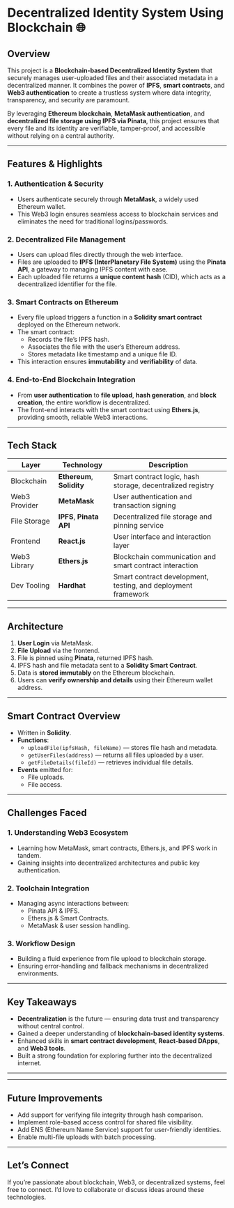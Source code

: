 # **Decentralized Identity System Using Blockchain** 🌐

## **Overview**

This project is a **Blockchain-based Decentralized Identity System** that securely manages user-uploaded files and their associated metadata in a decentralized manner. It combines the power of **IPFS**, **smart contracts**, and **Web3 authentication** to create a trustless system where data integrity, transparency, and security are paramount.

By leveraging **Ethereum blockchain**, **MetaMask authentication**, and **decentralized file storage using IPFS via Pinata**, this project ensures that every file and its identity are verifiable, tamper-proof, and accessible without relying on a central authority.

---

## **Features & Highlights**

### **1. Authentication & Security**
- Users authenticate securely through **MetaMask**, a widely used Ethereum wallet.
- This Web3 login ensures seamless access to blockchain services and eliminates the need for traditional logins/passwords.

### **2. Decentralized File Management**
- Users can upload files directly through the web interface.
- Files are uploaded to **IPFS (InterPlanetary File System)** using the **Pinata API**, a gateway to managing IPFS content with ease.
- Each uploaded file returns a **unique content hash** (CID), which acts as a decentralized identifier for the file.

### **3. Smart Contracts on Ethereum**
- Every file upload triggers a function in a **Solidity smart contract** deployed on the Ethereum network.
- The smart contract:
  - Records the file’s IPFS hash.
  - Associates the file with the user’s Ethereum address.
  - Stores metadata like timestamp and a unique file ID.
- This interaction ensures **immutability** and **verifiability** of data.

### **4. End-to-End Blockchain Integration**
- From **user authentication** to **file upload**, **hash generation**, and **block creation**, the entire workflow is decentralized.
- The front-end interacts with the smart contract using **Ethers.js**, providing smooth, reliable Web3 interactions.

---

## **Tech Stack**

| **Layer**         | **Technology**          | **Description**                                               |
|-------------------|-------------------------|---------------------------------------------------------------|
| Blockchain        | **Ethereum**, **Solidity** | Smart contract logic, hash storage, decentralized registry    |
| Web3 Provider     | **MetaMask**             | User authentication and transaction signing                   |
| File Storage      | **IPFS**, **Pinata API** | Decentralized file storage and pinning service                |
| Frontend          | **React.js**             | User interface and interaction layer                          |
| Web3 Library      | **Ethers.js**            | Blockchain communication and smart contract interaction       |
| Dev Tooling       | **Hardhat**              | Smart contract development, testing, and deployment framework |

---

## **Architecture**

1. **User Login** via MetaMask.
2. **File Upload** via the frontend.
3. File is pinned using **Pinata**, returned IPFS hash.
4. IPFS hash and file metadata sent to a **Solidity Smart Contract**.
5. Data is **stored immutably** on the Ethereum blockchain.
6. Users can **verify ownership and details** using their Ethereum wallet address.

---

## **Smart Contract Overview**

- Written in **Solidity**.
- **Functions**:
  - `uploadFile(ipfsHash, fileName)` — stores file hash and metadata.
  - `getUserFiles(address)` — returns all files uploaded by a user.
  - `getFileDetails(fileId)` — retrieves individual file details.
- **Events** emitted for:
  - File uploads.
  - File access.

---

## **Challenges Faced**

### **1. Understanding Web3 Ecosystem**
- Learning how MetaMask, smart contracts, Ethers.js, and IPFS work in tandem.
- Gaining insights into decentralized architectures and public key authentication.

### **2. Toolchain Integration**
- Managing async interactions between:
  - Pinata API & IPFS.
  - Ethers.js & Smart Contracts.
  - MetaMask & user session handling.

### **3. Workflow Design**
- Building a fluid experience from file upload to blockchain storage.
- Ensuring error-handling and fallback mechanisms in decentralized environments.

---

## **Key Takeaways**

- **Decentralization** is the future — ensuring data trust and transparency without central control.
- Gained a deeper understanding of **blockchain-based identity systems**.
- Enhanced skills in **smart contract development**, **React-based DApps**, and **Web3 tools**.
- Built a strong foundation for exploring further into the decentralized internet.

---


---

## **Future Improvements**

- Add support for verifying file integrity through hash comparison.
- Implement role-based access control for shared file visibility.
- Add ENS (Ethereum Name Service) support for user-friendly identities.
- Enable multi-file uploads with batch processing.

---

## **Let’s Connect**

If you’re passionate about blockchain, Web3, or decentralized systems, feel free to connect. I’d love to collaborate or discuss ideas around these technologies.
